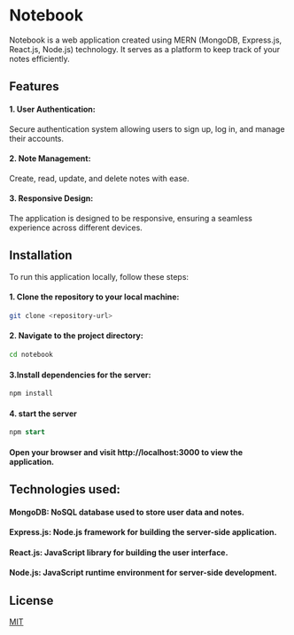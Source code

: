 # Notebook

Notebook is a web application created using MERN (MongoDB, Express.js, React.js, Node.js) technology. It serves as a platform to keep track of your notes efficiently.

## Features

#### 1. User Authentication:
Secure authentication system allowing users to sign up, log in, and manage their accounts.
#### 2. Note Management: 
Create, read, update, and delete notes with ease.
#### 3. Responsive Design:
The application is designed to be responsive, ensuring a seamless experience across different devices.

## Installation

To run this application locally, follow these steps:

#### 1. Clone the repository to your local machine:

```bash
git clone <repository-url>
```
#### 2. Navigate to the project directory:

```bash
cd notebook
```
#### 3.Install dependencies for the server:

```bash
npm install
```
#### 4. start the server

```sql
npm start
```
#### Open your browser and visit http://localhost:3000 to view the application.

## Technologies used:
#### MongoDB: NoSQL database used to store user data and notes.
#### Express.js: Node.js framework for building the server-side application.
#### React.js: JavaScript library for building the user interface.
#### Node.js: JavaScript runtime environment for server-side development.


## License

[MIT](https://choosealicense.com/licenses/mit/)
